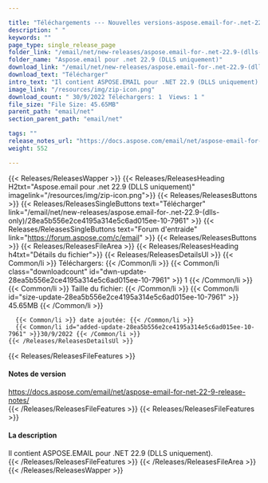 ```yaml
---

title: "Téléchargements --- Nouvelles versions-aspose.email-for-.net-22.9- (DLLS-Only)"
description: " "
keywords: ""
page_type: single_release_page
folder_link: "/email/net/new-releases/aspose.email-for-.net-22.9-(dlls-only)/"
folder_name: "Aspose.email pour .net 22.9 (DLLS uniquement)"
download_link: "/email/net/new-releases/aspose.email-for-.net-22.9-(dlls-only)/28ea5b556e2ce4195a314e5c6ad015ee-10-7961"
download_text: "Télécharger"
intro_text: "Il contient ASPOSE.EMAIL pour .NET 22.9 (DLLS uniquement)."
image_link: "/resources/img/zip-icon.png"
download_count: " 30/9/2022 Téléchargers: 1  Views: 1 "
file_size: "File Size: 45.65MB"
parent_path: "email/net"
section_parent_path: "email/net"

tags: ""
release_notes_url: "https://docs.aspose.com/email/net/aspose-email-for-net-22-9-release-notes/"
weight: 552

---
```


{{< Releases/ReleasesWapper >}}
  {{< Releases/ReleasesHeading H2txt="Aspose.email pour .net 22.9 (DLLS uniquement)" imagelink="/resources/img/zip-icon.png">}}
  {{< Releases/ReleasesButtons >}}
    {{< Releases/ReleasesSingleButtons text="Télécharger" link="/email/net/new-releases/aspose.email-for-.net-22.9-(dlls-only)/28ea5b556e2ce4195a314e5c6ad015ee-10-7961" >}}
    {{< Releases/ReleasesSingleButtons text="Forum d'entraide" link="https://forum.aspose.com/c/email" >}}
  {{< Releases/ReleasesButtons >}}
  {{< Releases/ReleasesFileArea >}}
    {{< Releases/ReleasesHeading h4txt="Détails du fichier">}}
    {{< Releases/ReleasesDetailsUl >}}
      {{< Common/li >}} Téléchargers: {{< /Common/li >}}
      {{< Common/li class="downloadcount" id="dwn-update-28ea5b556e2ce4195a314e5c6ad015ee-10-7961" >}} 1 {{< /Common/li >}}
      {{< Common/li >}} Taille du fichier: {{< /Common/li >}}
      {{< Common/li id="size-update-28ea5b556e2ce4195a314e5c6ad015ee-10-7961" >}} 45.65MB {{< /Common/li >}}

      {{< Common/li >}} date ajoutée: {{< /Common/li >}}
      {{< Common/li id="added-update-28ea5b556e2ce4195a314e5c6ad015ee-10-7961" >}}30/9/2022 {{< /Common/li >}}
    {{< /Releases/ReleasesDetailsUl >}}

  {{< Releases/ReleasesFileFeatures >}}
      <h4>Notes de version</h4><div><a href='https://docs.aspose.com/email/net/aspose-email-for-net-22-9-release-notes/'>https://docs.aspose.com/email/net/aspose-email-for-net-22-9-release-notes/</a></div>
  {{< /Releases/ReleasesFileFeatures >}}
  {{< Releases/ReleasesFileFeatures >}}
      <h4>La description</h4><div class="HTMLDescription">Il contient ASPOSE.EMAIL pour .NET 22.9 (DLLS uniquement).</div>
  {{< /Releases/ReleasesFileFeatures >}}
 {{< /Releases/ReleasesFileArea >}}
{{< /Releases/ReleasesWapper >}}


